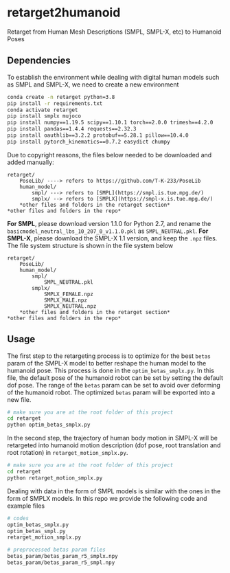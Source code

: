 # retarget2humanoid

Retarget from Human Mesh Descriptions (SMPL, SMPL-X, etc) to Humanoid Poses

## Dependencies

To establish the environment while dealing with digital human models such as SMPL and SMPL-X, we need to create a new environment
```bash
conda create -n retarget python=3.8
pip install -r requirements.txt
conda activate retarget
pip install smplx mujoco
pip install numpy==1.19.5 scipy==1.10.1 torch==2.0.0 trimesh==4.2.0
pip install pandas==1.4.4 requests==2.32.3
pip install oauthlib==3.2.2 protobuf==5.28.1 pillow==10.4.0
pip install pytorch_kinematics==0.7.2 easydict chumpy
```

Due to copyright reasons, the files below needed to be downloaded and added manually:
```
retarget/
    PoseLib/ ----> refers to https://github.com/T-K-233/PoseLib
    human_model/
        smpl/ ---> refers to [SMPL](https://smpl.is.tue.mpg.de/)
        smplx/ --> refers to [SMPLX](https://smpl-x.is.tue.mpg.de/)
    *other files and folders in the retarget section*
*other files and folders in the repo*
```

**For SMPL**, please download version 1.1.0 for Python 2.7, and rename the `basicmodel_neutral_lbs_10_207_0_v1.1.0.pkl` as `SMPL_NEUTRAL.pkl`.
**For SMPL-X**, please download the SMPL-X 1.1 version, and keep the `.npz` files.
The file system structure is shown in the file system below
```
retarget/
    PoseLib/
    human_model/
        smpl/
            SMPL_NEUTRAL.pkl
        smplx/ 
            SMPLX_FEMALE.npz
            SMPLX_MALE.npz
            SMPLX_NEUTRAL.npz
    *other files and folders in the retarget section*
*other files and folders in the repo*
```

## Usage

The first step to the retargeting process is to optimize for the best `betas` param of the SMPL-X model to better reshape the human model to the humanoid pose. This process is done in the `optim_betas_smplx.py`. In this file, the default pose of the humanoid robot can be set by setting the default dof pose. The range of the `betas` param can be set to avoid over deforming of the humanoid robot. The optimized `betas` param will be exported into a new file.

```bash
# make sure you are at the root folder of this project 
cd retarget
python optim_betas_smplx.py
```

In the second step, the trajectory of human body motion in SMPL-X will be retargeted into humanoid motion description (dof pose, root translation and root rotation) in `retarget_motion_smplx.py`.

```bash
# make sure you are at the root folder of this project 
cd retarget
python retarget_motion_smplx.py
```

Dealing with data in the form of SMPL models is similar with the ones in the form of SMPLX models. In this repo we provide the following code and example files
```bash
# codes
optim_betas_smplx.py
optim_betas_smpl.py
retarget_motion_smplx.py

# preprocessed betas param files
betas_param/betas_param_r5_smplx.npy
betas_param/betas_param_r5_smpl.npy
```